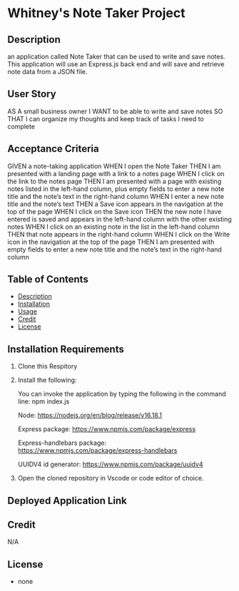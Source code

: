 # Whitney's Note Taker Project


## Description
an application called Note Taker that can be used to write and save notes. This application will use an Express.js back end and will save and retrieve note data from a JSON file.

## User Story
AS A small business owner
I WANT to be able to write and save notes
SO THAT I can organize my thoughts and keep track of tasks I need to complete

## Acceptance Criteria
GIVEN a note-taking application
WHEN I open the Note Taker
THEN I am presented with a landing page with a link to a notes page
WHEN I click on the link to the notes page
THEN I am presented with a page with existing notes listed in the left-hand column, plus empty fields to enter a new note title and the note’s text in the right-hand column
WHEN I enter a new note title and the note’s text
THEN a Save icon appears in the navigation at the top of the page
WHEN I click on the Save icon
THEN the new note I have entered is saved and appears in the left-hand column with the other existing notes
WHEN I click on an existing note in the list in the left-hand column
THEN that note appears in the right-hand column
WHEN I click on the Write icon in the navigation at the top of the page
THEN I am presented with empty fields to enter a new note title and the note’s text in the right-hand column

## Table of Contents
- [Description](#description)
- [Installation](#installation)
- [Usage](#usage)
- [Credit](#credit)
- [License](#license)

## Installation Requirements
1. Clone this Respitory
2. Install the following: 

    You can invoke the application by typing the following in the command line: npm index.js

    Node:
    https://nodejs.org/en/blog/release/v16.18.1
     
    Express package:
    https://www.npmjs.com/package/express
    
    Express-handlebars package:
    https://www.npmjs.com/package/express-handlebars

    UUIDV4 id generator:
    https://www.npmjs.com/package/uuidv4

3. Open the cloned repository in Vscode or code editor of choice.

## Deployed Application Link


## Credit
N/A

## License
* none